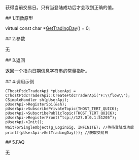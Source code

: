 <p>获得当前交易日。只有当登陆成功后才会取到正确的值。</p>
<span class="anchor" id="877db391-589f-4403-b6d4-3d66f75ebfcd"></span>
## 1.函数原型
<p>virtual const char *<a href="../../../HQJK/CTHOSTFTDCMDAPI/GETTRADINGDAY/">GetTradingDay</a>() = 0;</p>
<span class="anchor" id="e8b8b642-7420-404f-b903-4c6ba89515ec"></span>
## 2.参数
<p>无</p>
<span class="anchor" id="46c6dc10-d499-467e-9df9-732f5cccf47f"></span>
## 3.返回
<p>返回一个指向日期信息字符串的常量指针。</p>
<span class="anchor" id="bc942ce1-8e1e-41aa-a5fd-e61703dc70ba"></span>
## 4.调用示例
<pre><code>CThostFtdcTraderApi *pUserApi = CThostFtdcTraderApi::CreateFtdcTraderApi("F:\\flow\\");
CSimpleHandler sh(pUserApi);
pUserApi-&gt;RegisterSpi(&amp;sh);
pUserApi-&gt;SubscribePrivateTopic(THOST_TERT_QUICK);
pUserApi-&gt;SubscribePublicTopic(THOST_TERT_QUICK);
pUserApi-&gt;RegisterFront(“tcp://127.0.0.1:51205”);
pUserApi-&gt;Init();
WaitForSingleObject(g_LoginSig, INFINITE); //等待登陆成功后
printf(pUserApi-&gt;GetTradingDay()); //获取交易日
</code></pre>
<span class="anchor" id="c3a4c6d6-8d95-4b46-8a96-f305be81ed34"></span>
## 5.FAQ
<p>无</p>

